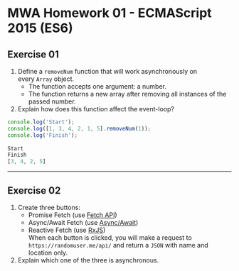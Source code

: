 # MWA Homework 01 - ECMAScript 2015 (ES6)
## Exercise 01
1. Define a `removeNum` function that will work asynchronously on every `Array` object. 
   * The function accepts one argument: a number. 
   * The function returns a new array after removing all instances of the passed number.
2. Explain how does this function affect the event-loop?

```javascript
console.log('Start'); 
console.log([1, 3, 4, 2, 1, 5].removeNum(1)); 
console.log('Finish'); 
   
Start
Finish
[3, 4, 2, 5]
```
- - - -
## Exercise 02
1. Create three buttons:
   * Promise Fetch (use [Fetch API](https://developer.mozilla.org/en-US/docs/Web/API/Fetch_API/Using_Fetch))
   * Async/Await Fetch (use [Async/Await](https://developer.mozilla.org/en-US/docs/Web/JavaScript/Reference/Statements/async_function))
   * Reactive Fetch (use [RxJS](https://rxjs-dev.firebaseapp.com/))  
When each button is clicked, you will make a request to `https://randomuser.me/api/` and return a `JSON` with name and location only.
2. Explain which one of the three is asynchronous.
